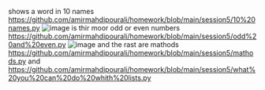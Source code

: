 shows a word in 10 names
https://github.com/amirmahdipourali/homework/blob/main/session5/10%20names.py
![image](https://github.com/amirmahdipourali/homework/assets/140058795/fb21daec-80c1-464f-903e-6aa40c5983c1)
is thir moor odd or even numbers
https://github.com/amirmahdipourali/homework/blob/main/session5/odd%20and%20even.py
![image](https://github.com/amirmahdipourali/homework/assets/140058795/88e746be-464a-48db-877b-450fc9e5f580)
and the rast are mathods
https://github.com/amirmahdipourali/homework/blob/main/session5/mathods.py
and
https://github.com/amirmahdipourali/homework/blob/main/session5/what%20you%20can%20do%20whith%20lists.py
